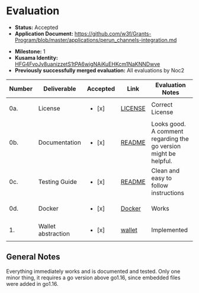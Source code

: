 # Evaluation

- **Status:** Accepted
- **Application Document:** https://github.com/w3f/Grants-Program/blob/master/applications/perun_channels-integration.md

* **Milestone:** 1
* **Kusama Identity:** [HFG4FvoJv8uanizzetS1tPA6wigNAiKuEHKcm1NaKNNDwve](https://polkascan.io/pre/kusama/account/HFG4FvoJv8uanizzetS1tPA6wigNAiKuEHKcm1NaKNNDwve)
* **Previously successfully merged evaluation:** All evaluations by Noc2

| Number | Deliverable        | Accepted               | Link                                                                                           | Evaluation Notes                                                 |
| ------ | ------------------ | ---------------------- | ---------------------------------------------------------------------------------------------- | ---------------------------------------------------------------- |
| 0a.    | License            | <ul><li>[x] </li></ul> | [LICENSE](https://github.com/perun-network/perun-polkadot-backend/blob/main/LICENSE)           | Correct License                                                  |
| 0b.    | Documentation      | <ul><li>[x] </li></ul> | [README](https://github.com/perun-network/perun-polkadot-backend/blob/main/README.md)          | Looks good. A comment regarding the go version might be helpful. |
| 0c.    | Testing Guide      | <ul><li>[x] </li></ul> | [README](https://github.com/perun-network/perun-polkadot-backend/blob/main/README.md)          | Clean and easy to follow instructions                            |
| 0d.    | Docker             | <ul><li>[x] </li></ul> | [Docker](https://github.com/perun-network/perun-polkadot-backend/blob/main/docker-compose.yml) | Works                                                            |
| 1.     | Wallet abstraction | <ul><li>[x] </li></ul> | [wallet](https://github.com/perun-network/perun-polkadot-backend/tree/main/wallet)             | Implemented                                                      |

## General Notes

Everything immediately works and is documented and tested. Only one minor thing, it requires a go version above go1.16, since embedded files were added in go1.16.
